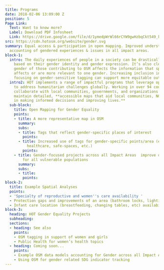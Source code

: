 ```yaml
---
title: Programs
date: 2018-02-06 13:09:00 Z
position: 5
Page Link:
  Text: Want to know more?
  Label: Download PDF Infosheet
  Link: https://drive.google.com/file/d/1ymedpWrWl66rCYW9gwHzbqCkt549_k7Z/preview
src: https://cdn.hotosm.org/website/gender.svg
summary: Equal access & participation in open mapping. Improved understanding and
  accounting of gendered experiences & issues in all impact areas.
block-1:
  intro: The daily experiences of people in a society can be drastically different
    based on their gender identity and gender expression. It’s also clear that the
    gender of those contributing to OSM affects the information that specifically
    affects or are more relevant to one gender. Increasing inclusion in mapping and
    focusing on gender-sensitive tagging can support more equitable outcomes.
  intro2: HOT implements a range of impactful programs that leverage open map data
    to address humanitarian challenges globally. Working in over 94 countries, we
    collaborate with local communities, governments, and organizations to create and
    maintain detailed, **accessible maps that aid local communities, NGOs, and governments
    in making informed decisions and improving lives.**
  sub-block:
    title: Open Mapping for Gender Equality
    points:
    - title: A more representative map in OSM
      summary: 
      subs:
      - title: Tags that reflect gender-specific places of interest
        points: 
      - title: Increased use of tags for gender-specific points/area (ex. Maternal/child
          healthcare, safe-spaces, etc.)
        points: 
    - title: Gender-focused projects across all Impact Areas  improve quality of life
        for all vulnerable populations
      summary: 
      subs:
      - title: 
        points: 
block-2:
  title: Example Spatial Analyses
  points:
  - 'Specialty of reproductive and women''s care availability '
  - Protection gaps and improvements of an area (bathroom locks, lighting, etc)
  - Infant care location (breastfeeding, changing tables, etc) availability
block-3:
  heading: HOT Gender Equality Projects
  subheading: 
  sections:
  - heading: See also
    points:
    - OSM tagging in support of women and girls
    - Public Health for women’s health topics
  - heading: Coming soon...
    points:
    - Example OSM data models accounting for Gender across all Impact Areas
    - Using OSM for gender related SDG indicator tracking
---
```


